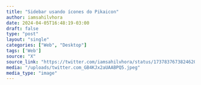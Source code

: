 ```yaml
---
title: "Sidebar usando ícones do Pikaicon"
author: iamsahilvhora
date: 2024-04-05T16:48:19-03:00
draft: false
type: "post"
layout: "single"
categories: ["Web", "Desktop"]
tags: ['Web']
source: "X"
source_link: "https://twitter.com/iamsahilvhora/status/1737837673824620647/photo/1"
media: "/uploads/twitter.com_GB4KJx2aUAABPQ5.jpeg"
media_type: "image"
---
```


